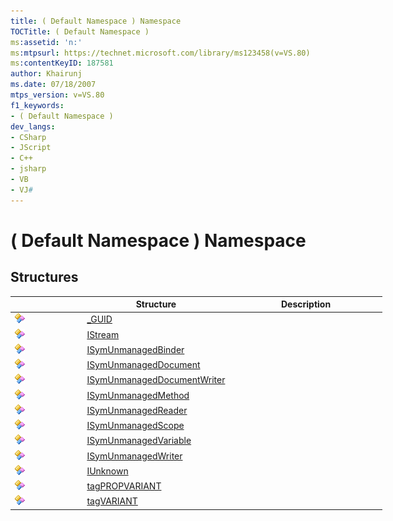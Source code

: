 ```yaml
---
title: ( Default Namespace ) Namespace
TOCTitle: ( Default Namespace )
ms:assetid: 'n:'
ms:mtpsurl: https://technet.microsoft.com/library/ms123458(v=VS.80)
ms:contentKeyID: 187581
author: Khairunj
ms.date: 07/18/2007
mtps_version: v=VS.80
f1_keywords:
- ( Default Namespace )
dev_langs:
- CSharp
- JScript
- C++
- jsharp
- VB
- VJ#
---
```


# ( Default Namespace ) Namespace

## Structures

<table style="width:118%;">
<colgroup>
<col style="width: 20%" />
<col style="width: 38%" />
<col style="width: 60%" />
</colgroup>
<thead>
<tr class="header">
<th> </th>
<th>Structure</th>
<th>Description</th>
</tr>
</thead>
<tbody>
<tr class="odd">
<td><img src="images/ms123458.pubstructure(en-US,VS.80).png" alt="Public structure" /></td>
<td><a href="https://technet.microsoft.com/library/thhfc76h(v=vs.80)">_GUID</a></td>
<td> </td>
</tr>
<tr class="even">
<td><img src="images/ms123458.pubstructure(en-US,VS.80).png" alt="Public structure" /></td>
<td><a href="https://technet.microsoft.com/library/z3zwxh87(v=vs.80)">IStream</a></td>
<td> </td>
</tr>
<tr class="odd">
<td><img src="images/ms123458.pubstructure(en-US,VS.80).png" alt="Public structure" /></td>
<td><a href="https://technet.microsoft.com/library/wwabh12h(v=vs.80)">ISymUnmanagedBinder</a></td>
<td> </td>
</tr>
<tr class="even">
<td><img src="images/ms123458.pubstructure(en-US,VS.80).png" alt="Public structure" /></td>
<td><a href="https://technet.microsoft.com/library/fsxwhbe5(v=vs.80)">ISymUnmanagedDocument</a></td>
<td> </td>
</tr>
<tr class="odd">
<td><img src="images/ms123458.pubstructure(en-US,VS.80).png" alt="Public structure" /></td>
<td><a href="https://technet.microsoft.com/library/hxt324ck(v=vs.80)">ISymUnmanagedDocumentWriter</a></td>
<td> </td>
</tr>
<tr class="even">
<td><img src="images/ms123458.pubstructure(en-US,VS.80).png" alt="Public structure" /></td>
<td><a href="https://technet.microsoft.com/library/a4431z1a(v=vs.80)">ISymUnmanagedMethod</a></td>
<td> </td>
</tr>
<tr class="odd">
<td><img src="images/ms123458.pubstructure(en-US,VS.80).png" alt="Public structure" /></td>
<td><a href="https://technet.microsoft.com/library/cc63a9b0(v=vs.80)">ISymUnmanagedReader</a></td>
<td> </td>
</tr>
<tr class="even">
<td><img src="images/ms123458.pubstructure(en-US,VS.80).png" alt="Public structure" /></td>
<td><a href="https://technet.microsoft.com/library/533z68cw(v=vs.80)">ISymUnmanagedScope</a></td>
<td> </td>
</tr>
<tr class="odd">
<td><img src="images/ms123458.pubstructure(en-US,VS.80).png" alt="Public structure" /></td>
<td><a href="https://technet.microsoft.com/library/34x78cad(v=vs.80)">ISymUnmanagedVariable</a></td>
<td> </td>
</tr>
<tr class="even">
<td><img src="images/ms123458.pubstructure(en-US,VS.80).png" alt="Public structure" /></td>
<td><a href="https://technet.microsoft.com/library/z3c86a07(v=vs.80)">ISymUnmanagedWriter</a></td>
<td> </td>
</tr>
<tr class="odd">
<td><img src="images/ms123458.pubstructure(en-US,VS.80).png" alt="Public structure" /></td>
<td><a href="https://technet.microsoft.com/library/94as6ehy(v=vs.80)">IUnknown</a></td>
<td> </td>
</tr>
<tr class="even">
<td><img src="images/ms123458.pubstructure(en-US,VS.80).png" alt="Public structure" /></td>
<td><a href="https://technet.microsoft.com/library/2se5c3kk(v=vs.80)">tagPROPVARIANT</a></td>
<td> </td>
</tr>
<tr class="odd">
<td><img src="images/ms123458.pubstructure(en-US,VS.80).png" alt="Public structure" /></td>
<td><a href="https://technet.microsoft.com/library/b1669t91(v=vs.80)">tagVARIANT</a></td>
<td> </td>
</tr>
</tbody>
</table>

